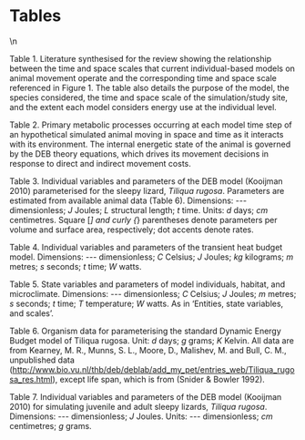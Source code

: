 # Tables

<script type="text/x-mathjax-config">
  MathJax.Hub.Config({ TeX: { equationNumbers: {autoNumber: "all"} } });
</script>

\n  

Table 1. Literature synthesised for the review showing the relationship between the time and space scales that current individual-based models on animal movement operate and the corresponding time and space scale referenced in Figure 1. The table also details the purpose of the model, the species considered, the time and space scale of the simulation/study site, and the extent each model considers energy use at the individual level.  

Table 2. Primary metabolic processes occurring at each model time step of an hypothetical simulated animal moving in space and time as it interacts with its environment. The internal energetic state of the animal is governed by the DEB theory equations, which drives its movement decisions in response to direct and indirect movement costs. 

Table 3. Individual variables and parameters of the DEB model (Kooijman 2010) parameterised for the sleepy lizard, _Tiliqua rugosa_. Parameters are estimated from available animal data (Table 6). Dimensions: --- dimensionless; _J_ Joules; _L_ structural length; _t_ time. Units: _d_ days; _cm_ centimetres. Square [*] and curly {*} parentheses denote parameters per volume and surface area, respectively; dot accents denote rates.  

Table 4. Individual variables and parameters of the transient heat budget model. Dimensions: --- dimensionless; _C_ Celsius; _J_ Joules; _kg_ kilograms; _m_ metres; _s_ seconds; _t_ time; _W_ watts.  

Table 5. State variables and parameters of model individuals, habitat, and microclimate. Dimensions: --- dimensionless; _C_ Celsius; _J_ Joules; _m_ metres; _s_ seconds; _t_ time; _T_ temperature; _W_ watts. As in ‘Entities, state variables, and scales’.  

Table 6. Organism data for parameterising the standard Dynamic Energy Budget model of Tiliqua rugosa. Unit: _d_ days; _g_ grams; _K_ Kelvin. All data are from Kearney, M. R., Munns, S. L., Moore, D., Malishev, M. and Bull, C. M., unpublished data (http://www.bio.vu.nl/thb/deb/deblab/add_my_pet/entries_web/Tiliqua_rugosa_res.html), except life span, which is from (Snider & Bowler 1992).  

Table 7. Individual variables and parameters of the DEB model (Kooijman 2010) for simulating juvenile and adult sleepy lizards, _Tiliqua rugosa_. Dimensions: --- dimensionless; _J_ Joules. Units: --- dimensionless; _cm_ centimetres; _g_ grams.  

